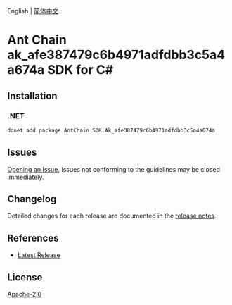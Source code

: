 English | [简体中文](README-CN.md)

# Ant Chain ak_afe387479c6b4971adfdbb3c5a4a674a SDK for C#

## Installation

### .NET

```bash
donet add package AntChain.SDK.Ak_afe387479c6b4971adfdbb3c5a4a674a
```

## Issues

[Opening an Issue](https://github.com/alipay/antchain-openapi-prod-sdk/issues/new), Issues not conforming to the guidelines may be closed immediately.

## Changelog

Detailed changes for each release are documented in the [release notes](./ChangeLog.md).

## References

* [Latest Release](https://github.com/alipay/antchain-openapi-prod-sdk/)

## License

[Apache-2.0](http://www.apache.org/licenses/LICENSE-2.0)
